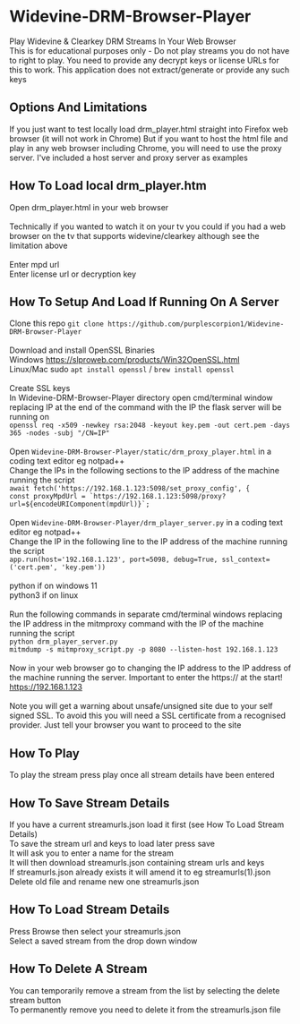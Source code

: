 # Widevine-DRM-Browser-Player
Play Widevine &amp; Clearkey DRM Streams In Your Web Browser <br>
This is for educational purposes only - Do not play streams you do not have to right to play. You need to provide any decrypt keys or license URLs for this to work. This application does not extract/generate or provide any such keys
<br>

## Options And Limitations
If you just want to test locally load drm_player.html straight into Firefox web browser (it will not work in Chrome)
But if you want to host the html file and play in any web browser including Chrome, you will need to use the proxy server. I've included a host server and proxy server as examples

## How To Load local drm_player.htm
Open drm_player.html in your web browser <br>
<br>
Technically if you wanted to watch it on your tv you could if you had a web browser on the tv that supports widevine/clearkey although see the limitation above <br>
<br>
Enter mpd url <br>
Enter license url or decryption key <br>

## How To Setup And Load If Running On A Server
Clone this repo ```git clone https://github.com/purplescorpion1/Widevine-DRM-Browser-Player```  <br>
<br>
Download and install OpenSSL Binaries <br>
Windows https://slproweb.com/products/Win32OpenSSL.html <br>
Linux/Mac sudo ```apt install openssl``` / ```brew install openssl``` <br>
<br>
Create SSL keys <br>
In Widevine-DRM-Browser-Player directory open cmd/terminal window replacing IP at the end of the command with the IP the flask server will be running on <br>
```openssl req -x509 -newkey rsa:2048 -keyout key.pem -out cert.pem -days 365 -nodes -subj "/CN=IP"``` <br>
<br>
Open ```Widevine-DRM-Browser-Player/static/drm_proxy_player.html``` in a coding text editor eg notpad++ <br>
Change the IPs in the following sections to the IP address of the machine running the script <br>
 ```await fetch('https://192.168.1.123:5098/set_proxy_config', {``` <br>
```const proxyMpdUrl = `https://192.168.1.123:5098/proxy?url=${encodeURIComponent(mpdUrl)}`;``` <br>
<br> 
Open ```Widevine-DRM-Browser-Player/drm_player_server.py``` in a coding text editor eg notpad++ <br>
Change the IP in the following line to the IP address of the machine running the script <br>
```app.run(host='192.168.1.123', port=5098, debug=True, ssl_context=('cert.pem', 'key.pem'))``` <br>
<br>
python if on windows 11 <br>
python3 if on linux <br>
<br>
Run the following commands in separate cmd/terminal windows replacing the IP address in the mitmproxy command with the IP of the machine running the script <br>
```python drm_player_server.py``` <br>
```mitmdump -s mitmproxy_script.py -p 8080 --listen-host 192.168.1.123``` <br>
<br>
Now in your web browser go to changing the IP address to the IP address of the machine running the server. Important to enter the https:// at the start! <br>
https://192.168.1.123 <br>
<br>
Note you will get a warning about unsafe/unsigned site due to your self signed SSL. To avoid this you will need a SSL certificate from a recognised provider. Just tell your browser you want to proceed to the site <br>

## How To Play
To play the stream press play once all stream details have been entered <br>

## How To Save Stream Details
If you have a current streamurls.json load it first (see How To Load Stream Details) <br>
To save the stream url and keys to load later press save <br>
It will ask you to enter a name for the stream <br>
It will then download streamurls.json containing stream urls and keys <br>
If streamurls.json already exists it will amend it to eg streamurls(1).json <br>
Delete old file and rename new one streamurls.json <br>

## How To Load Stream Details
Press Browse then select your streamurls.json <br>
Select a saved stream from the drop down window <br>

## How To Delete A Stream
You can temporarily remove a stream from the list by selecting the delete stream button <br>
To permanently remove you need to delete it from the streamurls.json file <br>
